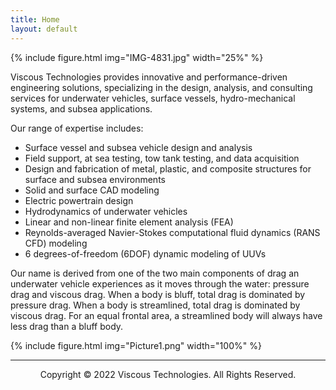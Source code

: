```yaml
---
title: Home
layout: default
---
```


{% include figure.html img="IMG-4831.jpg" width="25%" %}

Viscous Technologies provides innovative and performance-driven engineering solutions, specializing in the design, analysis, and consulting services for underwater vehicles, surface vessels, hydro-mechanical systems, and subsea applications. 

Our range of expertise includes:

* Surface vessel and subsea vehicle design and analysis
* Field support, at sea testing, tow tank testing, and data acquisition
* Design and fabrication of metal, plastic, and composite structures for surface and subsea environments
* Solid and surface CAD modeling
* Electric powertrain design
* Hydrodynamics of underwater vehicles
* Linear and non-linear finite element analysis (FEA)
* Reynolds-averaged Navier-Stokes computational fluid dynamics (RANS CFD) modeling
* 6 degrees-of-freedom (6DOF) dynamic modeling of UUVs

Our name is derived from one of the two main components of drag an underwater vehicle experiences as it moves through the water: pressure drag and viscous drag. When a body is bluff, total drag is dominated by pressure drag. When a body is streamlined, total drag is dominated by viscous drag. For an equal frontal area, a streamlined body will always have less drag than a bluff body.

{% include figure.html img="Picture1.png" width="100%" %}



---------
<p style="text-align: center;">Copyright © 2022 Viscous Technologies. All Rights Reserved.</p>
